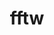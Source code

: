 ---
title: "fftw"
layout: cache
categories: [package, v0.20.3]
meta: {"versions": ["3.3.10"], "compilers": ["gcc@=11.1.0", "gcc@=7.3.1", "oneapi@=2023.0.0"], "oss": ["amzn2", "ubuntu20.04"], "platforms": ["linux"], "targets": ["aarch64", "neoverse_n1", "ppc64le", "x86_64", "x86_64_v3"], "stacks": ["aws-ahug", "aws-ahug-aarch64", "aws-isc", "aws-isc-aarch64", "e4s", "e4s-oneapi", "e4s-power", "root"], "num_specs": 24, "num_specs_by_stack": {"aws-ahug-aarch64": 6, "root": 24, "aws-isc-aarch64": 6, "aws-ahug": 3, "aws-isc": 3, "e4s-power": 3, "e4s-oneapi": 1, "e4s": 2}}
spec_details: [{"hash": "3kymdtbzvowebdnety3rd7pljbbiojks", "compiler": "gcc@=7.3.1", "versions": ["3.3.10"], "os": "amzn2", "platform": "linux", "target": "aarch64", "variants": ["build_system=autotools", "+mpi", "~openmp", "~pfft_patches", "precision=double,float"], "stacks": ["aws-ahug-aarch64", "root"], "size": "-", "tarball": "https://binaries.spack.io/v0.20.3/build_cache/linux-amzn2-aarch64/gcc-7.3.1/fftw-3.3.10/linux-amzn2-aarch64-gcc-7.3.1-fftw-3.3.10-3kymdtbzvowebdnety3rd7pljbbiojks.spack"}, {"hash": "zounyhnaoydl2t7r6bxosjmehqbie4hq", "compiler": "gcc@=7.3.1", "versions": ["3.3.10"], "os": "amzn2", "platform": "linux", "target": "aarch64", "variants": ["build_system=autotools", "+mpi", "+openmp", "~pfft_patches", "precision=double,float"], "stacks": ["aws-ahug-aarch64", "root"], "size": "-", "tarball": "https://binaries.spack.io/v0.20.3/build_cache/linux-amzn2-aarch64/gcc-7.3.1/fftw-3.3.10/linux-amzn2-aarch64-gcc-7.3.1-fftw-3.3.10-zounyhnaoydl2t7r6bxosjmehqbie4hq.spack"}, {"hash": "yb4ecqvn7zzazjddufp6vsuqjprc7ipn", "compiler": "gcc@=7.3.1", "versions": ["3.3.10"], "os": "amzn2", "platform": "linux", "target": "aarch64", "variants": ["build_system=autotools", "+mpi", "~openmp", "~pfft_patches", "precision=double,float"], "stacks": ["aws-isc-aarch64", "root"], "size": "-", "tarball": "https://binaries.spack.io/v0.20.3/build_cache/linux-amzn2-aarch64/gcc-7.3.1/fftw-3.3.10/linux-amzn2-aarch64-gcc-7.3.1-fftw-3.3.10-yb4ecqvn7zzazjddufp6vsuqjprc7ipn.spack"}, {"hash": "l7duiu73arwevmaolsg4h6irh3f5sctf", "compiler": "gcc@=7.3.1", "versions": ["3.3.10"], "os": "amzn2", "platform": "linux", "target": "aarch64", "variants": ["build_system=autotools", "+mpi", "~openmp", "~pfft_patches", "precision=double,float"], "stacks": ["aws-isc-aarch64", "root"], "size": "-", "tarball": "https://binaries.spack.io/v0.20.3/build_cache/linux-amzn2-aarch64/gcc-7.3.1/fftw-3.3.10/linux-amzn2-aarch64-gcc-7.3.1-fftw-3.3.10-l7duiu73arwevmaolsg4h6irh3f5sctf.spack"}, {"hash": "inkrkiayb4dcdtugtdn74udpszfvnbzv", "compiler": "gcc@=7.3.1", "versions": ["3.3.10"], "os": "amzn2", "platform": "linux", "target": "aarch64", "variants": ["build_system=autotools", "+mpi", "+openmp", "~pfft_patches", "precision=double,float"], "stacks": ["aws-isc-aarch64", "root"], "size": "-", "tarball": "https://binaries.spack.io/v0.20.3/build_cache/linux-amzn2-aarch64/gcc-7.3.1/fftw-3.3.10/linux-amzn2-aarch64-gcc-7.3.1-fftw-3.3.10-inkrkiayb4dcdtugtdn74udpszfvnbzv.spack"}, {"hash": "a4uq4xpmhuzqw7idvb37hgrzmup6jvev", "compiler": "gcc@=7.3.1", "versions": ["3.3.10"], "os": "amzn2", "platform": "linux", "target": "aarch64", "variants": ["build_system=autotools", "+mpi", "~openmp", "~pfft_patches", "precision=double,float"], "stacks": ["aws-ahug-aarch64", "root"], "size": "-", "tarball": "https://binaries.spack.io/v0.20.3/build_cache/linux-amzn2-aarch64/gcc-7.3.1/fftw-3.3.10/linux-amzn2-aarch64-gcc-7.3.1-fftw-3.3.10-a4uq4xpmhuzqw7idvb37hgrzmup6jvev.spack"}, {"hash": "3um36g6ue2fqzaiemy3t4btvmdur4wu3", "compiler": "gcc@=7.3.1", "versions": ["3.3.10"], "os": "amzn2", "platform": "linux", "target": "neoverse_n1", "variants": ["build_system=autotools", "+mpi", "~openmp", "~pfft_patches", "precision=double,float"], "stacks": ["aws-ahug-aarch64", "root"], "size": "-", "tarball": "https://binaries.spack.io/v0.20.3/build_cache/linux-amzn2-neoverse_n1/gcc-7.3.1/fftw-3.3.10/linux-amzn2-neoverse_n1-gcc-7.3.1-fftw-3.3.10-3um36g6ue2fqzaiemy3t4btvmdur4wu3.spack"}, {"hash": "472piz2ly5qnsm5wnwuzotii7eyzqqbg", "compiler": "gcc@=7.3.1", "versions": ["3.3.10"], "os": "amzn2", "platform": "linux", "target": "neoverse_n1", "variants": ["build_system=autotools", "+mpi", "~openmp", "~pfft_patches", "precision=double,float"], "stacks": ["aws-isc-aarch64", "root"], "size": "-", "tarball": "https://binaries.spack.io/v0.20.3/build_cache/linux-amzn2-neoverse_n1/gcc-7.3.1/fftw-3.3.10/linux-amzn2-neoverse_n1-gcc-7.3.1-fftw-3.3.10-472piz2ly5qnsm5wnwuzotii7eyzqqbg.spack"}, {"hash": "xnblycpjum4cwnkqyu2r5cw5gs5d3d4z", "compiler": "gcc@=7.3.1", "versions": ["3.3.10"], "os": "amzn2", "platform": "linux", "target": "neoverse_n1", "variants": ["build_system=autotools", "+mpi", "+openmp", "~pfft_patches", "precision=double,float"], "stacks": ["aws-ahug-aarch64", "root"], "size": "-", "tarball": "https://binaries.spack.io/v0.20.3/build_cache/linux-amzn2-neoverse_n1/gcc-7.3.1/fftw-3.3.10/linux-amzn2-neoverse_n1-gcc-7.3.1-fftw-3.3.10-xnblycpjum4cwnkqyu2r5cw5gs5d3d4z.spack"}, {"hash": "tmmzkz3un2pj5rcpuawcboi5qjev2qfn", "compiler": "gcc@=7.3.1", "versions": ["3.3.10"], "os": "amzn2", "platform": "linux", "target": "neoverse_n1", "variants": ["build_system=autotools", "+mpi", "~openmp", "~pfft_patches", "precision=double,float"], "stacks": ["aws-isc-aarch64", "root"], "size": "-", "tarball": "https://binaries.spack.io/v0.20.3/build_cache/linux-amzn2-neoverse_n1/gcc-7.3.1/fftw-3.3.10/linux-amzn2-neoverse_n1-gcc-7.3.1-fftw-3.3.10-tmmzkz3un2pj5rcpuawcboi5qjev2qfn.spack"}, {"hash": "v2kqlmtc3odjmwsgrzafbklmamqmbdwo", "compiler": "gcc@=7.3.1", "versions": ["3.3.10"], "os": "amzn2", "platform": "linux", "target": "neoverse_n1", "variants": ["build_system=autotools", "+mpi", "~openmp", "~pfft_patches", "precision=double,float"], "stacks": ["aws-ahug-aarch64", "root"], "size": "-", "tarball": "https://binaries.spack.io/v0.20.3/build_cache/linux-amzn2-neoverse_n1/gcc-7.3.1/fftw-3.3.10/linux-amzn2-neoverse_n1-gcc-7.3.1-fftw-3.3.10-v2kqlmtc3odjmwsgrzafbklmamqmbdwo.spack"}, {"hash": "npjhhadg2zimrvcbdgiwokpflvtmpics", "compiler": "gcc@=7.3.1", "versions": ["3.3.10"], "os": "amzn2", "platform": "linux", "target": "neoverse_n1", "variants": ["build_system=autotools", "+mpi", "+openmp", "~pfft_patches", "precision=double,float"], "stacks": ["aws-isc-aarch64", "root"], "size": "-", "tarball": "https://binaries.spack.io/v0.20.3/build_cache/linux-amzn2-neoverse_n1/gcc-7.3.1/fftw-3.3.10/linux-amzn2-neoverse_n1-gcc-7.3.1-fftw-3.3.10-npjhhadg2zimrvcbdgiwokpflvtmpics.spack"}, {"hash": "u3xjdrekez27polagmv7podult257afh", "compiler": "gcc@=7.3.1", "versions": ["3.3.10"], "os": "amzn2", "platform": "linux", "target": "x86_64_v3", "variants": ["build_system=autotools", "+mpi", "~openmp", "~pfft_patches", "precision=double,float"], "stacks": ["aws-ahug", "root"], "size": "-", "tarball": "https://binaries.spack.io/v0.20.3/build_cache/linux-amzn2-x86_64_v3/gcc-7.3.1/fftw-3.3.10/linux-amzn2-x86_64_v3-gcc-7.3.1-fftw-3.3.10-u3xjdrekez27polagmv7podult257afh.spack"}, {"hash": "g2y4gmdzmoriknbuyc464ubpcgamhzer", "compiler": "gcc@=7.3.1", "versions": ["3.3.10"], "os": "amzn2", "platform": "linux", "target": "x86_64_v3", "variants": ["build_system=autotools", "+mpi", "+openmp", "~pfft_patches", "precision=double,float"], "stacks": ["root", "aws-isc"], "size": "-", "tarball": "https://binaries.spack.io/v0.20.3/build_cache/linux-amzn2-x86_64_v3/gcc-7.3.1/fftw-3.3.10/linux-amzn2-x86_64_v3-gcc-7.3.1-fftw-3.3.10-g2y4gmdzmoriknbuyc464ubpcgamhzer.spack"}, {"hash": "dnkucbwr32rus272mpbcnh3fwcsq2c66", "compiler": "gcc@=7.3.1", "versions": ["3.3.10"], "os": "amzn2", "platform": "linux", "target": "x86_64_v3", "variants": ["build_system=autotools", "+mpi", "~openmp", "~pfft_patches", "precision=double,float"], "stacks": ["aws-ahug", "root"], "size": "-", "tarball": "https://binaries.spack.io/v0.20.3/build_cache/linux-amzn2-x86_64_v3/gcc-7.3.1/fftw-3.3.10/linux-amzn2-x86_64_v3-gcc-7.3.1-fftw-3.3.10-dnkucbwr32rus272mpbcnh3fwcsq2c66.spack"}, {"hash": "5irmzk5rl62zcs3w5oiu4p5lxw2qfgyf", "compiler": "gcc@=7.3.1", "versions": ["3.3.10"], "os": "amzn2", "platform": "linux", "target": "x86_64_v3", "variants": ["build_system=autotools", "+mpi", "~openmp", "~pfft_patches", "precision=double,float"], "stacks": ["root", "aws-isc"], "size": "-", "tarball": "https://binaries.spack.io/v0.20.3/build_cache/linux-amzn2-x86_64_v3/gcc-7.3.1/fftw-3.3.10/linux-amzn2-x86_64_v3-gcc-7.3.1-fftw-3.3.10-5irmzk5rl62zcs3w5oiu4p5lxw2qfgyf.spack"}, {"hash": "vuytzx6w6ry73triaqgzsnzlj6e4ntaz", "compiler": "gcc@=7.3.1", "versions": ["3.3.10"], "os": "amzn2", "platform": "linux", "target": "x86_64_v3", "variants": ["build_system=autotools", "+mpi", "~openmp", "~pfft_patches", "precision=double,float"], "stacks": ["root", "aws-isc"], "size": "-", "tarball": "https://binaries.spack.io/v0.20.3/build_cache/linux-amzn2-x86_64_v3/gcc-7.3.1/fftw-3.3.10/linux-amzn2-x86_64_v3-gcc-7.3.1-fftw-3.3.10-vuytzx6w6ry73triaqgzsnzlj6e4ntaz.spack"}, {"hash": "anrrtxey2c35ue5asxjezkxyjfq777cq", "compiler": "gcc@=7.3.1", "versions": ["3.3.10"], "os": "amzn2", "platform": "linux", "target": "x86_64_v3", "variants": ["build_system=autotools", "+mpi", "+openmp", "~pfft_patches", "precision=double,float"], "stacks": ["aws-ahug", "root"], "size": "-", "tarball": "https://binaries.spack.io/v0.20.3/build_cache/linux-amzn2-x86_64_v3/gcc-7.3.1/fftw-3.3.10/linux-amzn2-x86_64_v3-gcc-7.3.1-fftw-3.3.10-anrrtxey2c35ue5asxjezkxyjfq777cq.spack"}, {"hash": "6inrrq7pvdoybt2gxkq3b4736unvqd7s", "compiler": "gcc@=11.1.0", "versions": ["3.3.10"], "os": "ubuntu20.04", "platform": "linux", "target": "ppc64le", "variants": ["build_system=autotools", "+mpi", "+openmp", "~pfft_patches", "precision=double,float"], "stacks": ["root", "e4s-power"], "size": "-", "tarball": "https://binaries.spack.io/v0.20.3/build_cache/linux-ubuntu20.04-ppc64le/gcc-11.1.0/fftw-3.3.10/linux-ubuntu20.04-ppc64le-gcc-11.1.0-fftw-3.3.10-6inrrq7pvdoybt2gxkq3b4736unvqd7s.spack"}, {"hash": "yi5lhkoasennzzkujfvbdvonza5wmzmf", "compiler": "gcc@=11.1.0", "versions": ["3.3.10"], "os": "ubuntu20.04", "platform": "linux", "target": "ppc64le", "variants": ["build_system=autotools", "+mpi", "~openmp", "~pfft_patches", "precision=double,float"], "stacks": ["root", "e4s-power"], "size": "-", "tarball": "https://binaries.spack.io/v0.20.3/build_cache/linux-ubuntu20.04-ppc64le/gcc-11.1.0/fftw-3.3.10/linux-ubuntu20.04-ppc64le-gcc-11.1.0-fftw-3.3.10-yi5lhkoasennzzkujfvbdvonza5wmzmf.spack"}, {"hash": "zx2yk4rsdov4ukuqnmkxp7wmhtfvh25r", "compiler": "gcc@=11.1.0", "versions": ["3.3.10"], "os": "ubuntu20.04", "platform": "linux", "target": "ppc64le", "variants": ["build_system=autotools", "+mpi", "+openmp", "~pfft_patches", "precision=double,float"], "stacks": ["root", "e4s-power"], "size": "-", "tarball": "https://binaries.spack.io/v0.20.3/build_cache/linux-ubuntu20.04-ppc64le/gcc-11.1.0/fftw-3.3.10/linux-ubuntu20.04-ppc64le-gcc-11.1.0-fftw-3.3.10-zx2yk4rsdov4ukuqnmkxp7wmhtfvh25r.spack"}, {"hash": "fpvvqq2mid3yho5mjxniyduup2hfei3w", "compiler": "oneapi@=2023.0.0", "versions": ["3.3.10"], "os": "ubuntu20.04", "platform": "linux", "target": "x86_64", "variants": ["build_system=autotools", "+mpi", "~openmp", "~pfft_patches", "precision=double,float"], "stacks": ["e4s-oneapi", "root"], "size": "-", "tarball": "https://binaries.spack.io/v0.20.3/build_cache/linux-ubuntu20.04-x86_64/oneapi-2023.0.0/fftw-3.3.10/linux-ubuntu20.04-x86_64-oneapi-2023.0.0-fftw-3.3.10-fpvvqq2mid3yho5mjxniyduup2hfei3w.spack"}, {"hash": "icixy65qnpgvwovkq4aehqu4go5xyarn", "compiler": "gcc@=11.1.0", "versions": ["3.3.10"], "os": "ubuntu20.04", "platform": "linux", "target": "x86_64_v3", "variants": ["build_system=autotools", "+mpi", "+openmp", "~pfft_patches", "precision=double,float"], "stacks": ["e4s", "root"], "size": "-", "tarball": "https://binaries.spack.io/v0.20.3/build_cache/linux-ubuntu20.04-x86_64_v3/gcc-11.1.0/fftw-3.3.10/linux-ubuntu20.04-x86_64_v3-gcc-11.1.0-fftw-3.3.10-icixy65qnpgvwovkq4aehqu4go5xyarn.spack"}, {"hash": "6a7yukklsinoa76dowwxodu7tsxgd2dw", "compiler": "gcc@=11.1.0", "versions": ["3.3.10"], "os": "ubuntu20.04", "platform": "linux", "target": "x86_64_v3", "variants": ["build_system=autotools", "+mpi", "~openmp", "~pfft_patches", "precision=double,float"], "stacks": ["e4s", "root"], "size": "-", "tarball": "https://binaries.spack.io/v0.20.3/build_cache/linux-ubuntu20.04-x86_64_v3/gcc-11.1.0/fftw-3.3.10/linux-ubuntu20.04-x86_64_v3-gcc-11.1.0-fftw-3.3.10-6a7yukklsinoa76dowwxodu7tsxgd2dw.spack"}]
---